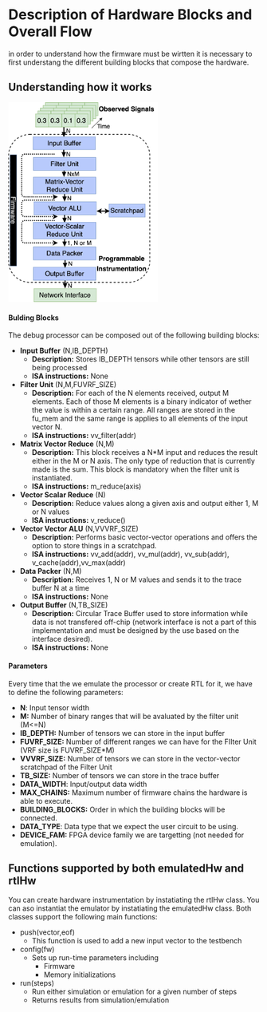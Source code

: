# Description of Hardware Blocks and Overall Flow

in order to understand how the firmware must be wirtten it is necessary to first understang the different building blocks that compose the hardware.

## Understanding how it works

<img src="../img/hw_arch.png" alt="drawing" width="300"/>

#### Bulding Blocks

The debug processor can be composed out of the following building blocks:

- **Input Buffer** (N,IB_DEPTH)
  - **Description:** Stores IB_DEPTH tensors while other tensors are still being processed
  - **ISA instructions:** None
- **Filter Unit** (N,M,FUVRF_SIZE) 
  - **Description:** For each of the N elements received, output M elements. Each of those M elements is a binary indicator of wether the value is within a certain range. All ranges are stored in the fu_mem and the same range is applies to all elements of the input vector N.
  - **ISA instructions:** vv_filter(addr)
- **Matrix Vector Reduce** (N,M) 
  - **Description:** This block receives a N*M input and reduces the result either in the M or N axis. The only type of reduction that is currently made is the sum. This block is mandatory when the filter unit is instantiated.
  - **ISA instructions:** m_reduce(axis)
- **Vector Scalar Reduce** (N) 
  - **Description:** Reduce values along a given axis and output either 1, M or N values
  - **ISA instructions:** v_reduce()
- **Vector Vector ALU** (N,VVVRF_SIZE) 
  - **Description:** Performs basic vector-vector operations and offers the option to store things in a scratchpad.
  - **ISA instructions:** vv_add(addr), vv_mul(addr), vv_sub(addr), v_cache(addr),vv_max(addr)
- **Data Packer** (N,M)
  - **Description:** Receives 1, N or M values and sends it to the trace buffer N at a time
  - **ISA instructions:** None
- **Output Buffer** (N,TB_SIZE)
  - **Description:** Circular Trace Buffer used to store information while data is not transfered off-chip (network interface is not a part of this implementation and must be designed by the use based on the interface desired).
  - **ISA instructions:** None

#### Parameters

Every time that the we emulate the processor or create RTL for it, we have to define the following parameters:

- **N**: Input tensor width
- **M:** Number of binary ranges that will be avaluated by the filter unit (M<=N)
- **IB_DEPTH:** Number of tensors we can store in the input buffer
- **FUVRF_SIZE:** Number of different ranges we can have for the FIlter Unit (VRF size is FUVRF_SIZE*M)
- **VVVRF_SIZE:** Number of tensors we can store in the vector-vector scratchpad of the Filter Unit
- **TB_SIZE:** Number of tensors we can store in the trace buffer
- **DATA_WIDTH**: Input/output data width
- **MAX_CHAINS:** Maximum number of firmware chains the hardware is able to execute.
- **BUILDING_BLOCKS:** Order in which the building blocks will be connected.
- **DATA_TYPE**: Data type that we expect the user circuit to be using.
- **DEVICE_FAM:** FPGA device family we are targetting (not needed for emulation).

## Functions supported by both emulatedHw and rtlHw

You can create hardware instrumentation by instatiating the rtlHw class. You can aso instantiat the emulator by instatiating the emulatedHw class. Both classes support the following main functions:

- push(vector,eof)
  - This function is used to add a new input vector to the testbench
- config(fw)
  - Sets up run-time parameters including
    - Firmware
    - Memory initializations
- run(steps)
  - Run either simulation or emulation for a given number of steps
  - Returns results from simulation/emulation

